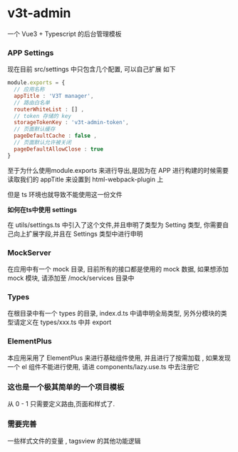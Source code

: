 # v3t-admin
一个 Vue3 + Typescript 的后台管理模板

### APP Settings 
现在目前 src/settings 中只包含几个配置, 可以自己扩展
如下
```javascript
module.exports = {
  // 应用名称
  appTitle : 'V3T manager',
  // 路由白名单
  routerWhiteList : [] ,
  // token 存储的 key
  storageTokenKey : 'v3t-admin-token',
  // 页面默认缓存
  pageDefaultCache : false ,
  // 页面默认允许被关闭
  pageDefaultAllowClose : true
}
```
至于为什么使用module.exports 来进行导出,是因为在 APP 进行构建的时候需要读取我们的 appTitle 来设置到 html-webpack-plugin 上 

但是 ts 环境也就导致不能使用这一份文件

**如何在ts中使用 settings**

在 utils/settings.ts 中引入了这个文件,并且申明了类型为 Setting 类型, 你需要自己向上扩展字段,并且在 Settings 类型中进行申明


### MockServer 

在应用中有一个 mock 目录, 目前所有的接口都是使用的 mock 数据, 如果想添加mock 模块,  请添加至 /mock/services 目录中


### Types 

在根目录中有一个 types 的目录, index.d.ts 中请申明全局类型, 另外分模块的类型请定义在 types/xxx.ts 中并 export 


### ElementPlus 

本应用采用了 ElementPlus 来进行基础组件使用, 并且进行了按需加载 , 如果发现一个 el 组件不能进行使用, 请进 components/lazy.use.ts 中去注册它 

### 这也是一个极其简单的一个项目模板

从 0 - 1 只需要定义路由,页面和样式了. 

### 需要完善 

一些样式文件的变量 , tagsview 的其他功能逻辑 
